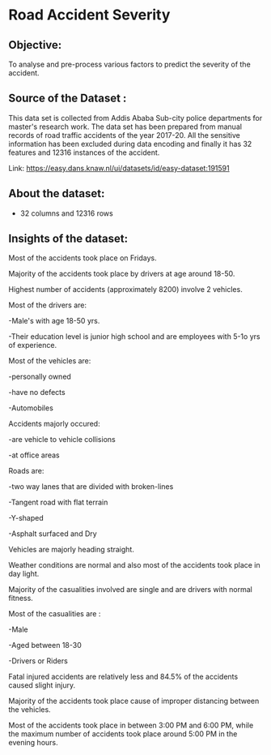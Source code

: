 # Road Accident Severity

## **Objective:**

To analyse and pre-process various factors to predict the severity of the accident.

## **Source of the Dataset :** 

This data set is collected from Addis Ababa Sub-city police departments for master's research work. The data set has been prepared from manual records of road traffic accidents of the year 2017-20. All the sensitive information has been excluded during data encoding and finally it has 32 features and 12316 instances of the accident. 

Link: https://easy.dans.knaw.nl/ui/datasets/id/easy-dataset:191591

## **About the dataset:**

* 32 columns and 12316 rows

## **Insights of the dataset:**

Most of the accidents took place on Fridays.

Majority of the accidents took place by drivers at age around 18-50.

Highest number of accidents (approximately 8200) involve 2 vehicles.

Most of the drivers are:

  -Male's with age 18-50 yrs.
  
  -Their education level is junior high school and are employees with 5-1o yrs of experience.

Most of the vehicles are:

  -personally owned

  -have no defects

  -Automobiles

Accidents majorly occured:

  -are vehicle to vehicle collisions

  -at office areas

Roads are:

  -two way lanes that are divided with broken-lines
  
  -Tangent road with flat terrain

  -Y-shaped

  -Asphalt surfaced and Dry

Vehicles are majorly heading straight.

Weather conditions are normal and also most of the accidents took place in day light.

Majority of the casualities involved are single and are drivers with normal fitness.

Most of the casualities are :
  
  -Male
  
  -Aged between 18-30

  -Drivers or Riders

Fatal injured accidents are relatively less and 84.5% of the accidents caused slight injury.

Majority of the accidents took place cause of improper distancing between the vehicles.

Most of the accidents took place in between 3:00 PM and 6:00 PM, while the maximum number of accidents took place around 5:00 PM in the evening hours.
